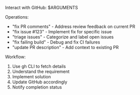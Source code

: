 Interact with GitHub: $ARGUMENTS

Operations:
- "fix PR comments" - Address review feedback on current PR
- "fix issue #123" - Implement fix for specific issue
- "triage issues" - Categorize and label open issues
- "fix failing build" - Debug and fix CI failures
- "update PR description" - Add context to existing PR

Workflow:
1. Use gh CLI to fetch details
2. Understand the requirement
3. Implement solution
4. Update GitHub accordingly
5. Notify completion status